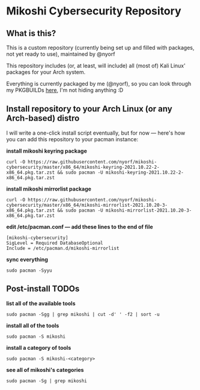 # Mikoshi Cybersecurity Repository

## What is this?

This is a custom repository (currently being set up and filled with packages, not yet ready to use), maintained by @nyorf

This repository includes (or, at least, will include) all (most of) Kali Linux' packages for your Arch system.

Everything is currently packaged by me (@nyorf), so you can look through my PKGBUILDs [here](https://github.com/nyorf/PKGBUILDs), I'm not hiding anything :D

## Install repository to your Arch Linux (or any Arch-based) distro

I will write a one-click install script eventually, but for now — here's how you can add this repository to your pacman instance:

**install mikoshi keyring package**

    curl -O https://raw.githubusercontent.com/nyorf/mikoshi-cybersecurity/master/x86_64/mikoshi-keyring-2021.10.22-2-x86_64.pkg.tar.zst && sudo pacman -U mikoshi-keyring-2021.10.22-2-x86_64.pkg.tar.zst

**install mikoshi mirrorlist package**

    curl -O https://raw.githubusercontent.com/nyorf/mikoshi-cybersecurity/master/x86_64/mikoshi-mirrorlist-2021.10.20-3-x86_64.pkg.tar.zst && sudo pacman -U mikoshi-mirrorlist-2021.10.20-3-x86_64.pkg.tar.zst

**edit /etc/pacman.conf — add these lines to the end of file**

    [mikoshi-cybersecurity]
    SigLevel = Required DatabaseOptional
    Include = /etc/pacman.d/mikoshi-mirrorlist

**sync everything**

    sudo pacman -Syyu

## Post-install TODOs

**list all of the available tools**

    sudo pacman -Sgg | grep mikoshi | cut -d' ' -f2 | sort -u

**install all of the tools**

    sudo pacman -S mikoshi

**install a category of tools**

    sudo pacman -S mikoshi-<category>

**see all of mikoshi's categories**

    sudo pacman -Sg | grep mikoshi

